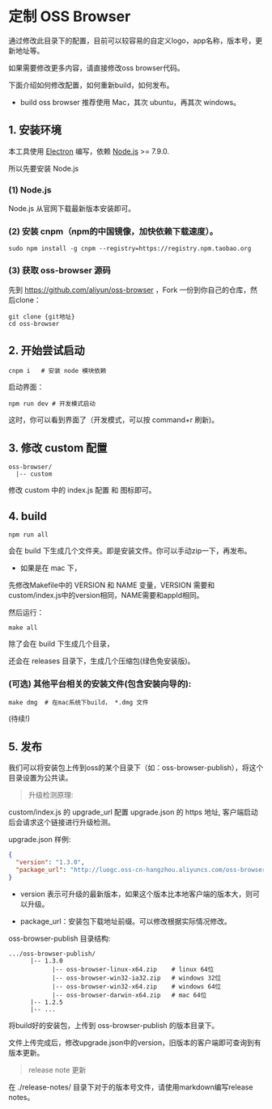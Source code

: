 # 定制 OSS Browser

通过修改此目录下的配置，目前可以较容易的自定义logo，app名称，版本号，更新地址等。

如果需要修改更多内容，请直接修改oss browser代码。

下面介绍如何修改配置，如何重新build，如何发布。

* build oss browser 推荐使用 Mac，其次 ubuntu，再其次 windows。

## 1. 安装环境

本工具使用 [Electron](https://electron.atom.io/) 编写，依赖 [Node.js](https://nodejs.org) >= 7.9.0.

所以先要安装 Node.js

### (1) Node.js

Node.js 从官网下载最新版本安装即可。

### (2) 安装 cnpm（npm的中国镜像，加快依赖下载速度）。

```
sudo npm install -g cnpm --registry=https://registry.npm.taobao.org
```

### (3) 获取 oss-browser 源码

先到 https://github.com/aliyun/oss-browser ，Fork 一份到你自己的仓库，然后clone：

```
git clone {git地址}
cd oss-browser
```


## 2. 开始尝试启动

```
cnpm i   # 安装 node 模块依赖
```

启动界面：
```
npm run dev # 开发模式启动
```

这时，你可以看到界面了（开发模式，可以按 command+r 刷新)。


## 3. 修改 custom 配置

```
oss-browser/
  |-- custom
```

修改 custom 中的 index.js 配置 和 图标即可。

## 4. build


```
npm run all
```
会在 build 下生成几个文件夹。即是安装文件。你可以手动zip一下，再发布。


* 如果是在 mac 下，

先修改Makefile中的 VERSION 和 NAME 变量，VERSION 需要和 custom/index.js中的version相同，NAME需要和appId相同。

然后运行： 

```
make all 
```
除了会在 build 下生成几个目录，

还会在 releases 目录下，生成几个压缩包(绿色免安装版)。



### (可选) 其他平台相关的安装文件(包含安装向导的):

```
make dmg  # 在mac系统下build， *.dmg 文件
```

(待续!)


## 5. 发布

我们可以将安装包上传到oss的某个目录下（如：oss-browser-publish），将这个目录设置为公共读。

> 升级检测原理:

custom/index.js 的 upgrade_url 配置 upgrade.json 的 https 地址, 客户端启动后会请求这个链接进行升级检测。

upgrade.json 样例:

```json
{
  "version": "1.3.0",
  "package_url": "http://luogc.oss-cn-hangzhou.aliyuncs.com/oss-browser-publish/"
}
```

* version 表示可升级的最新版本，如果这个版本比本地客户端的版本大，则可以升级。

* package_url：安装包下载地址前缀。可以修改根据实际情况修改。


oss-browser-publish 目录结构:
```
.../oss-browser-publish/
      |-- 1.3.0
            |-- oss-browser-linux-x64.zip    # linux 64位
            |-- oss-browser-win32-ia32.zip   # windows 32位
            |-- oss-browser-win32-x64.zip    # windows 64位
            |-- oss-browser-darwin-x64.zip   # mac 64位
      |-- 1.2.5
      |-- ...
```


将build好的安装包，上传到 oss-browser-publish 的版本目录下。

文件上传完成后，修改upgrade.json中的version，旧版本的客户端即可查询到有版本更新。


> release note 更新

在 ./release-notes/ 目录下对于的版本号文件，请使用markdown编写release notes。


